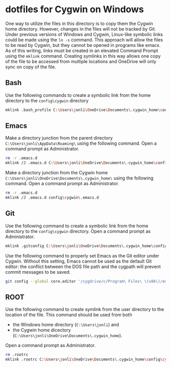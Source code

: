 # dotfiles for Cygwin on Windows
One way to utilize the files in this directory is to copy them  the Cygwin home directory. However, changes in the files will not be tracked by Git. Under previous versions of Windows and Cygwin, Linux-like symbolic links could be made using the `ln -s` command. This approach will allow the files to be read by Cygwin, but they cannot be opened in programs like emacs. As of this writing, links must be created in an elevated Command Prompt using the `mklink` command. Creating symlinks in this way allows one copy of the file to be accessed from multiple locations and OneDrive will only sync on copy of the file.

## Bash
Use the following commands to create a symbolic link from the home directory to the `config\cygwin` directory
```bash
mklink .bash_profile C:\Users\jonli\OneDrive\Documents\.cygwin_home\config\cygwin\.bash_profile
```

## Emacs
Make a directory junction from the parent directory `C:\Users\jonli\AppData\Roaming\` using the following command. Open a command prompt as Administrator.

```bash
rm -r .emacs.d
mklink /J .emacs.d C:\Users\jonli\OneDrive\Documents\.cygwin_home\config\cygwin\.emacs.d
```
Make a directory junction from the Cygwin home `C:\Users\jonli\OneDrive\Documents\.cygwin_home\` using the following command. Open a command prompt as Administrator.

```bash
rm -r .emacs.d
mklink /J .emacs.d config\cygwin\.emacs.d
```
## Git
Use the following command to create a symbolic link from the home directory to the `config\cygwin` directory. Open a command prompt as Administrator.
```bash
mklink .gitconfig C:\Users\jonli\OneDrive\Documents\.cygwin_home\config\cygwin\.gitconfig
```
Use the following command to properly set Emacs as the Git editor under Cygwin. Without this setting, Emacs cannot be used as the default Git editor: the conflict between the DOS file path and the cygpath will prevent commit messages to be saved.
```bash
git config --global core.editor '/cygdrive/c/Program\ Files\ \(x86\)/emacs-25.1-i686-w64-mingw32/bin/emacs.exe `cygpath --windows ${1}` && set'
```

## ROOT
Use the following command to create symlink from the user directory to the location of the file. This command should be used from both
* the Windows home directory (`C:\Users\jonli`) and 
* the Cygwin home dicectory (`C:\Users\jonli\OneDrive\Documents\.cygwin_home`).

Open a command prompt as Administrator.
```bash
rm .rootrc
mklink .rootrc C:\Users\jonli\OneDrive\Documents\.cygwin_home\config\cygwin\.rootrc
```
